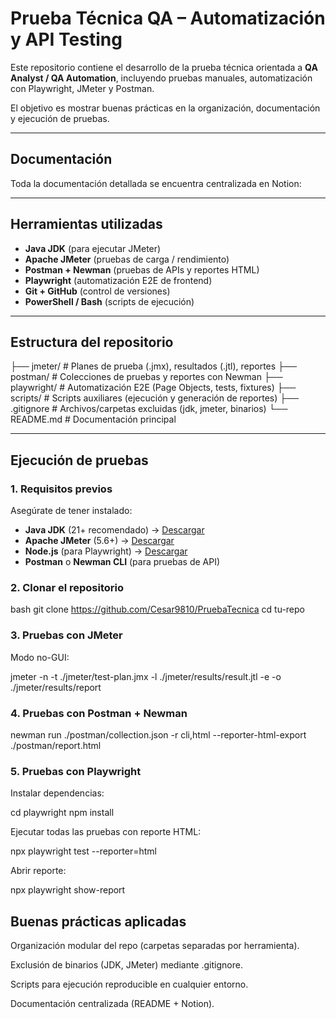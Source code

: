 # Prueba Técnica QA – Automatización y API Testing

Este repositorio contiene el desarrollo de la prueba técnica orientada a **QA Analyst / QA Automation**, incluyendo pruebas manuales, automatización con Playwright, JMeter y Postman.  

El objetivo es mostrar buenas prácticas en la organización, documentación y ejecución de pruebas.

---

## Documentación
Toda la documentación detallada se encuentra centralizada en Notion:  

---

## Herramientas utilizadas
- **Java JDK** (para ejecutar JMeter)
- **Apache JMeter** (pruebas de carga / rendimiento)
- **Postman + Newman** (pruebas de APIs y reportes HTML)
- **Playwright** (automatización E2E de frontend)
- **Git + GitHub** (control de versiones)
- **PowerShell / Bash** (scripts de ejecución)

---

## Estructura del repositorio
├── jmeter/ # Planes de prueba (.jmx), resultados (.jtl), reportes
├── postman/ # Colecciones de pruebas y reportes con Newman
├── playwright/ # Automatización E2E (Page Objects, tests, fixtures)
├── scripts/ # Scripts auxiliares (ejecución y generación de reportes)
├── .gitignore # Archivos/carpetas excluidas (jdk, jmeter, binarios)
└── README.md # Documentación principal

---

## Ejecución de pruebas

### 1. Requisitos previos
Asegúrate de tener instalado:
- **Java JDK** (21+ recomendado) → [Descargar](https://adoptium.net/)
- **Apache JMeter** (5.6+) → [Descargar](https://jmeter.apache.org/download_jmeter.cgi)
- **Node.js** (para Playwright) → [Descargar](https://nodejs.org/)
- **Postman** o **Newman CLI** (para pruebas de API)

### 2. Clonar el repositorio
bash
git clone https://github.com/Cesar9810/PruebaTecnica
cd tu-repo

### 3. Pruebas con JMeter

Modo no-GUI:

jmeter -n -t ./jmeter/test-plan.jmx -l ./jmeter/results/result.jtl -e -o ./jmeter/results/report

### 4. Pruebas con Postman + Newman
newman run ./postman/collection.json -r cli,html --reporter-html-export ./postman/report.html

### 5. Pruebas con Playwright

Instalar dependencias:

cd playwright
npm install


Ejecutar todas las pruebas con reporte HTML:

npx playwright test --reporter=html


Abrir reporte:

npx playwright show-report

## Buenas prácticas aplicadas

Organización modular del repo (carpetas separadas por herramienta).

Exclusión de binarios (JDK, JMeter) mediante .gitignore.

Scripts para ejecución reproducible en cualquier entorno.

Documentación centralizada (README + Notion).
